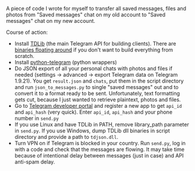 A piece of code I wrote for myself to transfer all saved messages, files and photos from "Saved messages" chat on my old account to "Saved messages" chat on my new account.

Course of action:
- Install [TDLib](https://github.com/tdlib/td) (the main Telegram API for building clients). There are [binaries floating around](https://github.com/Bannerets/tdlib-binaries) if you don't want to build everything from scratch.
- Install [python-telegram](https://github.com/alexander-akhmetov/python-telegram/tree/2bd2b2782499b63b7a20705b1ec4d7eef12d0e23) (python wrappers)
- Do JSON export of all your personal chats with photos and files if needed (settings -> advanced -> export Telegram data on Telegram 1.9.21). You get `result.json` and `chats`, put them in the script directory and run `json_to_messages.py` to single "saved messages" out and to convert it to a format ready to be sent. Unfortunately, text formatting gets cut, because I just wanted to retrieve plaintext, photos and files.
- Go to [Telegram developer portal](my.telegram.org) and register a new app to get `api_id` and `api_hash` (very quick). Enter `api_id`, `api_hash` and your phone number in `send.py`
- If you use Linux and have TDLib in PATH, remove library_path parameter in `send.py`. If you use Windows, dump TDLib dll binaries in script directory and provide a path to `tdjson.dll`.
- Turn VPN on if Telegram is blocked in your country. Run `send.py`, log in with a code and check that the messages are flowing. It may take time because of intentional delay between messages (just in case) and API anti-spam delay.
